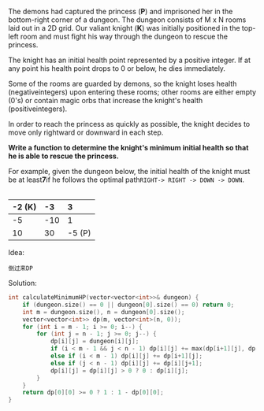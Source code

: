 The demons had captured the princess \(**P**\) and imprisoned her in the bottom-right corner of a dungeon. The dungeon consists of M x N rooms laid out in a 2D grid. Our valiant knight \(**K**\) was initially positioned in the top-left room and must fight his way through the dungeon to rescue the princess.

The knight has an initial health point represented by a positive integer. If at any point his health point drops to 0 or below, he dies immediately.

Some of the rooms are guarded by demons, so the knight loses health \(negativeintegers\) upon entering these rooms; other rooms are either empty \(0's\) or contain magic orbs that increase the knight's health \(positiveintegers\).

In order to reach the princess as quickly as possible, the knight decides to move only rightward or downward in each step.

**Write a function to determine the knight's minimum initial health so that he is able to rescue the princess.**

For example, given the dungeon below, the initial health of the knight must be at least**7**if he follows the optimal path`RIGHT-> RIGHT -> DOWN -> DOWN`.

|  |
| :--- |


| -2 \(K\) | -3 | 3 |
| :--- | :--- | :--- |
| -5 | -10 | 1 |
| 10 | 30 | -5 \(P\) |

  
Idea:

```
倒过来DP
```

Solution: 

```cpp
int calculateMinimumHP(vector<vector<int>>& dungeon) {
    if (dungeon.size() == 0 || dungeon[0].size() == 0) return 0;
    int m = dungeon.size(), n = dungeon[0].size();
    vector<vector<int>> dp(m, vector<int>(n, 0));
    for (int i = m - 1; i >= 0; i--) {
        for (int j = n - 1; j >= 0; j--) {
            dp[i][j] = dungeon[i][j];
            if (i < m - 1 && j < n - 1) dp[i][j] += max(dp[i+1][j], dp[i][j+1]);
            else if (i < m - 1) dp[i][j] += dp[i+1][j];
            else if (j < n - 1) dp[i][j] += dp[i][j+1];
            dp[i][j] = dp[i][j] > 0 ? 0 : dp[i][j];
        }
    }
    return dp[0][0] >= 0 ? 1 : 1 - dp[0][0];
}
```



